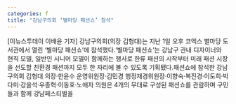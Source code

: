 ```yaml
---
categories: f
title: "강남구의회 ‘별마당 패션쇼’ 참석"
---
```

[이뉴스투데이 이배윤 기자] 강남구의회(의장 김형대)는 지난 1일 오후 코엑스 별마당 도서관에서 열린 ‘별마당 패션쇼’에 참석했다.‘별마당 패션쇼’는 강남구 관내 디자이너와 현직 모델, 일반인 시니어 모델이 함께하는 행사로 한류 패션의 시작부터 미래 패션 시장을 선도할 친환경 패션까지 모두 한 자리에 볼 수 있도록 기획됐다.패션쇼에 참석한 강남구의회 김형대 의장·한윤수 운영위원장·김민경 행정재경위원장·이향숙·복진경·이도희·박다미·강을석·우종혁·이동호·노애자 의원은 4개의 무대로 구성된 패션쇼를 관람하며 구민들과 함께 강남페스티벌을